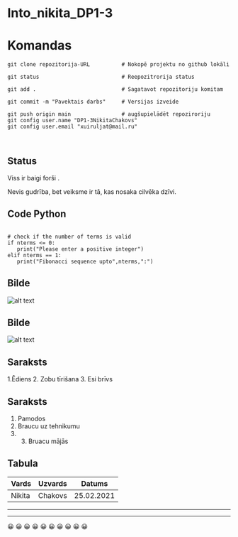 # Into_nikita_DP1-3



# Komandas
```
git clone repozitorija-URL          # Nokopē projektu no github lokāli

git status                          # Reepozitrorija status

git add .                           # Sagatavot repozitoriju komitam               

git commit -m "Pavektais darbs"     # Versijas izveide

git push origin main                # augšupielādēt repoziroriju
git config user.name "DP1-3NikitaChakovs"
git config user.email "xuiruljat@mail.ru"



```

## Status
Viss ir baigi forši .

Nevis gudrība, bet veiksme ir tā, kas nosaka cilvēka dzīvi.

## Code Python
```

# check if the number of terms is valid
if nterms <= 0:
   print("Please enter a positive integer")
elif nterms == 1:
   print("Fibonacci sequence upto",nterms,":")
   ```
## Bilde
![alt text](1_small-4)

## Bilde
![alt text](https://i.pinimg.com/736x/27/3a/c4/273ac4ef11799552fa168cf5c59cc5cf.jpg)

## Saraksts
1.Ēdiens
2. Zobu tīrišana
3. Esi brīvs

## Saraksts
1.  Pamodos
2.  Braucu uz tehnikumu
3.  3. Bruacu mājās

## Tabula

| Vards  | Uzvards |   Datums   |
|--------|---------|------------|
| Nikita | Chakovs | 25.02.2021 |
---
_________________________________________________________________________________________________________________________________________________________________________________
 😀 😀 😀 😀 😀 😀 😀 😀 😀 😀


